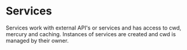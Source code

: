 # Services

Services work with external API's or services and has access to cwd, mercury and caching. Instances of services are created and cwd is managed by their owner.
